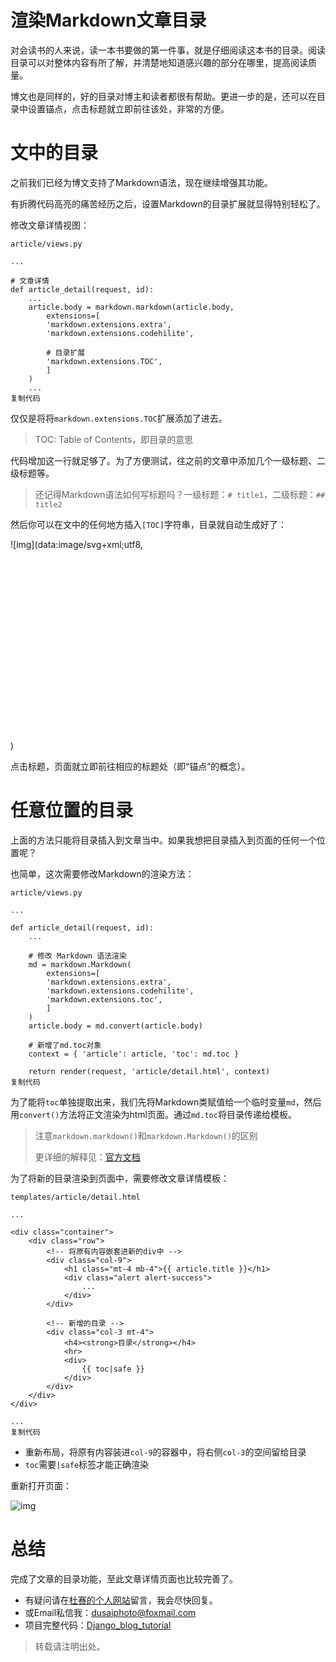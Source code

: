 # 渲染Markdown文章目录

对会读书的人来说，读一本书要做的第一件事，就是仔细阅读这本书的目录。阅读目录可以对整体内容有所了解，并清楚地知道感兴趣的部分在哪里，提高阅读质量。

博文也是同样的，好的目录对博主和读者都很有帮助。更进一步的是，还可以在目录中设置锚点，点击标题就立即前往该处，非常的方便。

# 文中的目录

之前我们已经为博文支持了Markdown语法，现在继续增强其功能。

有折腾代码高亮的痛苦经历之后，设置Markdown的目录扩展就显得特别轻松了。

修改文章详情视图：

```
article/views.py

...

# 文章详情
def article_detail(request, id):
    ...
    article.body = markdown.markdown(article.body,
        extensions=[
        'markdown.extensions.extra',
        'markdown.extensions.codehilite',
            
        # 目录扩展
        'markdown.extensions.TOC',
        ]
    )
    ...
复制代码
```

仅仅是将将`markdown.extensions.TOC`扩展添加了进去。

> TOC: Table of Contents，即目录的意思

代码增加这一行就足够了。为了方便测试，往之前的文章中添加几个一级标题、二级标题等。

> 还记得Markdown语法如何写标题吗？一级标题：`# title1`，二级标题：`## title2`

然后你可以在文中的任何地方插入`[TOC]`字符串，目录就自动生成好了：



![img](data:image/svg+xml;utf8,<?xml version="1.0"?><svg xmlns="http://www.w3.org/2000/svg" version="1.1" width="1200" height="726"></svg>)



点击标题，页面就立即前往相应的标题处（即“锚点”的概念）。

# 任意位置的目录

上面的方法只能将目录插入到文章当中。如果我想把目录插入到页面的任何一个位置呢？

也简单，这次需要修改Markdown的渲染方法：

```
article/views.py

...

def article_detail(request, id):
    ...

    # 修改 Markdown 语法渲染
    md = markdown.Markdown(
        extensions=[
        'markdown.extensions.extra',
        'markdown.extensions.codehilite',
        'markdown.extensions.toc',
        ]
    )
    article.body = md.convert(article.body)

    # 新增了md.toc对象
    context = { 'article': article, 'toc': md.toc }

    return render(request, 'article/detail.html', context)
复制代码
```

为了能将`toc`单独提取出来，我们先将Markdown类赋值给一个临时变量`md`，然后用`convert()`方法将正文渲染为html页面。通过`md.toc`将目录传递给模板。

> 注意`markdown.markdown()`和`markdown.Markdown()`的区别
>
> 更详细的解释见：[官方文档](https://link.juejin.im/?target=https%3A%2F%2Fpython-markdown.github.io%2Fextensions%2Ftoc%2F)

为了将新的目录渲染到页面中，需要修改文章详情模板：

```
templates/article/detail.html

...

<div class="container">
    <div class="row">
        <!-- 将原有内容嵌套进新的div中 -->
        <div class="col-9">
            <h1 class="mt-4 mb-4">{{ article.title }}</h1>
            <div class="alert alert-success">
                ...
            </div>
        </div>

        <!-- 新增的目录 -->
        <div class="col-3 mt-4">
            <h4><strong>目录</strong></h4>
            <hr>
            <div>
                {{ toc|safe }}
            </div>
        </div>
    </div>
</div>

...
复制代码
```

- 重新布局，将原有内容装进`col-9`的容器中，将右侧`col-3`的空间留给目录
- `toc`需要`|safe`标签才能正确渲染

重新打开页面：



![img](https://user-gold-cdn.xitu.io/2019/1/1/1680842d14f33a8d?imageView2/0/w/1280/h/960/format/webp/ignore-error/1)



# 总结

完成了文章的目录功能，至此文章详情页面也比较完善了。

- 有疑问请在[杜赛的个人网站](https://link.juejin.im/?target=http%3A%2F%2Fwww.dusaiphoto.com)留言，我会尽快回复。
- 或Email私信我：dusaiphoto@foxmail.com
- 项目完整代码：[Django_blog_tutorial](https://link.juejin.im/?target=https%3A%2F%2Fgithub.com%2Fstacklens%2Fdjango_blog_tutorial)

> 转载请注明出处。